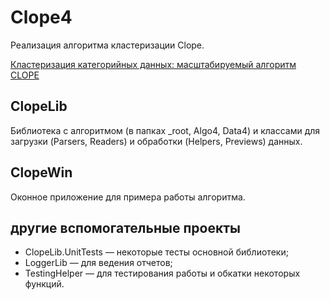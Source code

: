 ﻿# Clope4

Реализация алгоритма кластеризации Clope.

[Кластеризация категорийных данных: масштабируемый алгоритм CLOPE](https://basegroup.ru/community/articles/clope)

## ClopeLib

Библиотека с алгоритмом (в папках _root, Algo4, Data4) и классами для загрузки (Parsers, Readers) и обработки (Helpers, Previews) данных.

## ClopeWin

Оконное приложение для примера работы алгоритма.

## другие вспомогательные проекты

* ClopeLib.UnitTests — некоторые тесты основной библиотеки;
* LoggerLib — для ведения отчетов;
* TestingHelper — для тестирования работы и обкатки некоторых функций.

